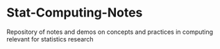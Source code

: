# Stat-Computing-Notes
Repository of notes and demos on concepts and practices in computing relevant for statistics research
